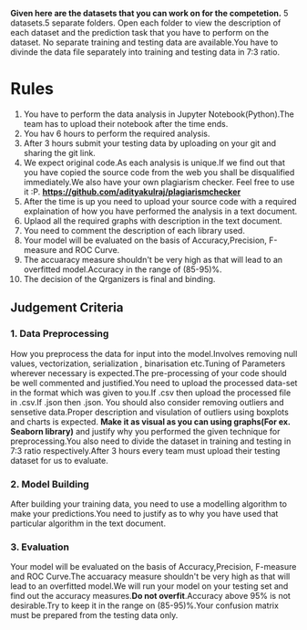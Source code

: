 

**Given here are the datasets that you can work on for the competetion.**
5 datasets.5 separate folders.
Open each folder to view the description of each dataset and the prediction task that you have to perform on the dataset.
No separate training and testing data are available.You have to divinde the data file separately into training and testing data in 7:3 ratio.
# Rules
1. You have to perform the data analysis in Jupyter Notebook(Python).The team has to upload their notebook after the time ends.
2. You hav 6 hours to perform the required analysis.
3. After 3 hours submit your testing data by uploading on your git and sharing the git link.
4. We expect original code.As each analysis is unique.If we find out that you have copied the source code from the web you shall be disqualified immediately.We also have your own plagiarism checker. Feel free to use it :P. 
    **https://github.com/adityakulraj/plagiarismchecker**
5. After the time is up you need to upload your source code with a required explaination of how you have performed the analysis in a text document.
6. Uplaod all the required graphs with description in the text document.
7. You need to comment the description of each library used.
8. Your model will be evaluated on the basis of Accuracy,Precision, F-measure and ROC Curve.
9. The accuaracy measure shouldn't be very high as that will lead to an overfitted model.Accuracy in the range of (85-95)%.
10. The decision of the Qrganizers is final and binding.



## Judgement Criteria

### 1. Data Preprocessing 
How you preprocess the data for input into the model.Involves removing null values, vectorization, serialization , binarisation etc.Tuning of Parameters wherever necessary is expected.The pre-processing of your code should be well commented and justified.You need to upload the processed data-set in the format which was given to you.If .csv then upload the processed file in .csv.If .json then .json.
You should also consider removing outliers and sensetive data.Proper description and visulation of outliers using boxplots and charts is expected.
**Make it as visual as you can using graphs(For ex. Seaborn library)** and justify why you performed the given technique for preprocessing.You also need to divide the dataset in training and testing in 7:3 ratio respectively.After 3 hours every team must upload their testing dataset for us to evaluate.



### 2. Model Building
After building your training data, you need to use a modelling algorithm to make your predictions.You need to justify as to why you have used that particular algorithm in the text document.


### 3. Evaluation
Your model will be evaluated on the basis of Accuracy,Precision, F-measure and ROC Curve.The accuaracy measure shouldn't be very high as that will lead to an overfitted model.We will run your model on your testing set and find out the accuracy measures.**Do not overfit**.Accuracy above 95% is not desirable.Try to keep it in the range on (85-95)%.Your confusion matrix must be prepared from the testing data only.











